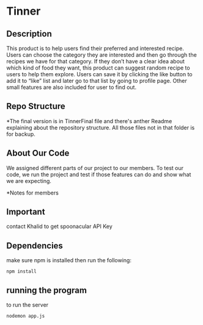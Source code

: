 # Tinner
## Description

This product is to help users find their preferred and interested recipe. Users can choose the category they are interested and then go through the recipes we have for that category. If they don’t have a clear idea about which kind of food they want, this product can suggest random recipe to users to help them explore. Users can save it by clicking the like button to add it to “like” list and later go to that list by going to profile page. Other small features are also included for user to find out.

## Repo Structure
*The final version is in TinnerFinal file and there's anther Readme explaining about the repository structure. All those files not in that folder is for backup.


## About Our Code

We assigned different parts of our project to our members. To test our code, we run the project and test if those features can do and show what we are expecting. 


*Notes for members
## Important

contact Khalid to get spoonacular API Key

## Dependencies

make sure npm is installed then run the following:

``` npm install ```

## running the program

to run the server

``` nodemon app.js ```
